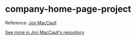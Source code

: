 # company-home-page-project
Reference: [Jon MacCaull](https://not-triplebyte.surge.sh/)

[See more in Jon MacCaull's repository](https://github.com/JonoMacC/not-triplebyte)
